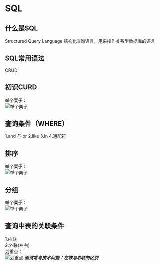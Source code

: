 # SQL
## 什么是SQL
  Structured Query Language:结构化查询语言，用来操作关系型数据库的语言

## SQL常用语法
  CRUD

## 初识CURD
  举个栗子：<br/>
  ![举个栗子](https://img.ixintu.com/download/jpg/202001/2e6ec91cbd78b42e39ae3e92556b99d4.jpg!con)

## 查询条件（WHERE）
  1.and 与 or
  2.like
  3.in
  4.通配符
  

## 排序
  举个栗子：<br/>
  ![举个栗子](https://img.ixintu.com/download/jpg/202001/2e6ec91cbd78b42e39ae3e92556b99d4.jpg!con)


## 分组
  举个栗子：<br/>
  ![举个栗子](https://img.ixintu.com/download/jpg/202001/2e6ec91cbd78b42e39ae3e92556b99d4.jpg!con)


## 查询中表的关联条件
  1.内联<br/>
  2.外联(左右)<br/>
  划重点：<br/>
  ![划重点](https://img0.baidu.com/it/u=2572663376,3774858131&fm=253&fmt=auto&app=120&f=JPEG)
  ***面试常考技术问题：左联与右联的区别***


